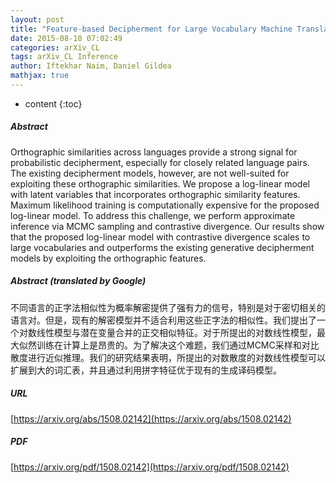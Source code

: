 ```yaml
---
layout: post
title: "Feature-based Decipherment for Large Vocabulary Machine Translation"
date: 2015-08-10 07:02:49
categories: arXiv_CL
tags: arXiv_CL Inference
author: Iftekhar Naim, Daniel Gildea
mathjax: true
---
```


* content
{:toc}

##### Abstract
Orthographic similarities across languages provide a strong signal for probabilistic decipherment, especially for closely related language pairs. The existing decipherment models, however, are not well-suited for exploiting these orthographic similarities. We propose a log-linear model with latent variables that incorporates orthographic similarity features. Maximum likelihood training is computationally expensive for the proposed log-linear model. To address this challenge, we perform approximate inference via MCMC sampling and contrastive divergence. Our results show that the proposed log-linear model with contrastive divergence scales to large vocabularies and outperforms the existing generative decipherment models by exploiting the orthographic features.

##### Abstract (translated by Google)
不同语言的正字法相似性为概率解密提供了强有力的信号，特别是对于密切相关的语言对。但是，现有的解密模型并不适合利用这些正字法的相似性。我们提出了一个对数线性模型与潜在变量合并的正交相似特征。对于所提出的对数线性模型，最大似然训练在计算上是昂贵的。为了解决这个难题，我们通过MCMC采样和对比散度进行近似推理。我们的研究结果表明，所提出的对数散度的对数线性模型可以扩展到大的词汇表，并且通过利用拼字特征优于现有的生成译码模型。

##### URL
[https://arxiv.org/abs/1508.02142](https://arxiv.org/abs/1508.02142)

##### PDF
[https://arxiv.org/pdf/1508.02142](https://arxiv.org/pdf/1508.02142)

